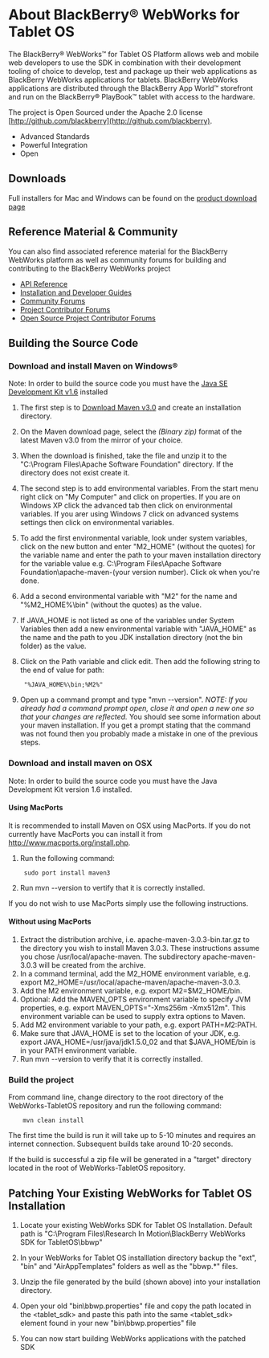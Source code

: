 # About BlackBerry&reg; WebWorks for Tablet OS
 
The BlackBerry&reg; WebWorks&trade; for Tablet OS Platform allows web and mobile web developers to use the SDK in combination with their development
tooling of choice to develop, test and package up their web applications as BlackBerry WebWorks applications for tablets.
BlackBerry WebWorks applications are distributed through the BlackBerry App World&trade; storefront and run on the BlackBerry&reg; PlayBook&trade;
tablet with access to the hardware.
 
The project is Open Sourced under the Apache 2.0 license [http://github.com/blackberry](http://github.com/blackberry).
 
* Advanced Standards
* Powerful Integration
* Open
 
## Downloads
Full installers for Mac and Windows can be found on the [product download page](http://us.blackberry.com/developers/tablet/webworks.jsp)
 
## Reference Material &amp; Community
You can also find associated reference material for the BlackBerry WebWorks platform as well as community forums for building and contributing to the BlackBerry WebWorks project
 
* [API Reference](http://www.blackberry.com/developers/docs/webworks/api/playbook/)
* [Installation and Developer Guides](http://docs.blackberry.com/en/developers/subcategories/?userType=21&category=BlackBerry+WebWorks+SDK+for+Tablet+OS)
* [Community Forums](http://supportforums.blackberry.com/t5/Web-Development/bd-p/browser_dev)
* [Project Contributor Forums](http://supportforums.blackberry.com/t5/BlackBerry-WebWorks/bd-p/ww_con)
* [Open Source Project Contributor Forums](http://supportforums.blackberry.com/t5/BlackBerry-WebWorks/bd-p/ww_con)
 
## Building the Source Code
 
### Download and install Maven on Windows&reg;
Note: In order to build the source code you must have the [Java SE Development Kit v1.6](http://java.sun.com/javase/downloads/index.jsp#jdk) installed
 
1. The first step is to [Download Maven v3.0](http://maven.apache.org/download.html) and create an installation directory.
2. On the Maven download page, select the _(Binary zip)_ format of the latest Maven v3.0 from the mirror of your choice.
3. When the download is finished, take the file and unzip it to the "C:\Program Files\Apache Software Foundation" directory. If the directory does not exist create it.
4. The second step is to add environmental variables. From the start menu right click on "My Computer" and click on properties. If you are on Windows XP click the advanced tab then click on environmental variables. If you arer using Windows 7 click on advanced systems settings then click on environmental variables.
5. To add the first environmental variable, look under system variables, click on the new button and enter "M2_HOME" (without the quotes) for the variable name and enter the path to your maven installation directory for the variable value e.g. C:\Program Files\Apache Software Foundation\apache-maven-(your version number). Click ok when you're done.
6. Add a second environmental variable with "M2" for the name and "%M2_HOME%\bin" (without the quotes) as the value.
7. If JAVA_HOME is not listed as one of the variables under System Variables then add a new environmental variable with "JAVA_HOME" as the name and the path to you JDK installation directory (not the bin folder) as the value.
8. Click on the Path variable and click edit. Then add the following string to the end of value for path:
 
        "%JAVA_HOME%\bin;%M2%"
     
9. Open up a command prompt and type "mvn --version". _NOTE: If you already had a command prompt open, close it and open a new one so that your changes are reflected._ You should see some information about your maven installation. If you get a prompt stating that the command was not found then you probably made a mistake in one of the previous steps.

### Download and install maven on OSX

Note: In order to build the source code you must have the Java Development Kit version 1.6 installed.


#### Using MacPorts 
It is recommended to install Maven on OSX using MacPorts. If you do not currently have MacPorts you can install it from http://www.macports.org/install.php.

1. Run the following command:
 
        sudo port install maven3
      
2. Run mvn --version to vertify that it is correctly installed.

If you do not wish to use MacPorts simply use the following instructions.

#### Without using MacPorts
1. Extract the distribution archive, i.e. apache-maven-3.0.3-bin.tar.gz to the directory you wish to install Maven 3.0.3. These instructions assume you chose /usr/local/apache-maven. The subdirectory apache-maven-3.0.3 will be created from the archive.
2. In a command terminal, add the M2_HOME environment variable, e.g. export M2_HOME=/usr/local/apache-maven/apache-maven-3.0.3.
3. Add the M2 environment variable, e.g. export M2=$M2_HOME/bin.
4. Optional: Add the MAVEN_OPTS environment variable to specify JVM properties, e.g. export MAVEN_OPTS="-Xms256m -Xmx512m". This environment variable can be used to supply extra options to Maven.
5. Add M2 environment variable to your path, e.g. export PATH=$M2:$PATH.
6. Make sure that JAVA_HOME is set to the location of your JDK, e.g. export JAVA_HOME=/usr/java/jdk1.5.0_02 and that $JAVA_HOME/bin is in your PATH environment variable.
7. Run mvn --version to verify that it is correctly installed.


### Build the project
 
From command line, change directory to the root directory of the WebWorks-TabletOS repository and run the following command:
 
        mvn clean install
 
The first time the build is run it will take up to 5-10 minutes and requires an internet connection. Subsequent builds take around 10-20 seconds.
 
If the build is successful a zip file will be generated in a "target" directory located in the root of WebWorks-TabletOS repository.
 
## Patching Your Existing WebWorks for Tablet OS Installation
 
1. Locate your existing WebWorks SDK for Tablet OS Installation.  Default path is "C:\Program Files\Research In Motion\BlackBerry WebWorks SDK for TabletOS\bbwp"
 
2. In your WebWorks for Tablet OS installlation directory backup the "ext", "bin" and "AirAppTemplates" folders as well as the "bbwp.*" files.
 
3. Unzip the file generated by the build (shown above) into your installation directory.
 
4. Open your old "bin\bbwp.properties" file and copy the path located in the <tablet_sdk> and paste this path into the same <tablet_sdk> element found in your new "bin\bbwp.properties" file
 
5. You can now start building WebWorks applications with the patched SDK